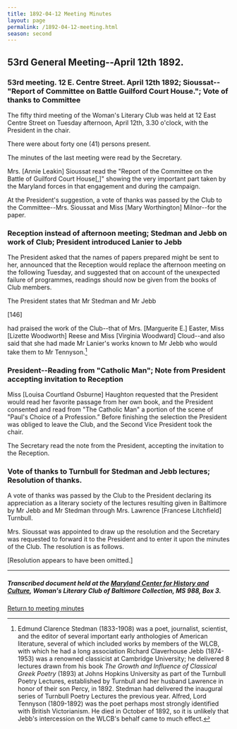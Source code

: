 ```yaml
---
title: 1892-04-12 Meeting Minutes
layout: page
permalink: /1892-04-12-meeting.html
season: second
---
```


<style>
    #maincontent{
        font-size:1.4em;
    }
</style>
## 53rd General Meeting--April 12th 1892.

### 53rd meeting. 12 E. Centre Street. April 12th 1892; Sioussat--"Report of Committee on Battle Guilford Court House."; Vote of thanks to Committee

The fifty third meeting of the Woman's Literary Club was held at 12 East Centre Street on Tuesday afternoon, April 12th, 3.30 o'clock, with the President in the chair.

There were about forty one (41) persons present.

The minutes of the last meeting were read by the Secretary.

Mrs. [Annie Leakin] Sioussat read the "Report of the Committee on the Battle of Guilford Court House[,]" showing the very important part taken by the Maryland forces in that engagement and during the campaign.

At the President's suggestion, a vote of thanks was passed by the Club to the Committee--Mrs. Sioussat and Miss [Mary Worthington] Milnor--for the paper.

### Reception instead of afternoon meeting; Stedman and Jebb on work of Club; President introduced Lanier to Jebb

The President asked that the names of papers prepared might be sent to her, announced that the Reception would replace the afternoon meeting on the following Tuesday, and suggested that on account of the unexpected failure of programmes, readings should now be given from the books of Club members.

The President states that Mr Stedman and Mr Jebb

[146]

had praised the work of the Club--that of Mrs. [Marguerite E.] Easter, Miss [Lizette Woodworth] Reese and Miss [Virginia Woodward] Cloud--and also said that she had made Mr Lanier's works known to Mr Jebb who would take them to Mr Tennyson.[^Jebb]

[^Jebb]: Edmund Clarence Stedman (1833-1908) was a poet, journalist, scientist, and the editor of several important early anthologies of American literature, several of which included works by members of the WLCB, with which he had a long association Richard Claverhouse Jebb (1874-1953) was a renowned classicist at Cambridge University; he delivered 8 lectures drawn from his book _The Growth and Influence of Classical Greek Poetry_ (1893) at Johns Hopkins University as part of the Turnbull Poetry Lectures, established by Turnbull and her husband Lawrence in honor of their son Percy, in 1892. Stedman had delivered the inaugural series of Turnbull Poetry Lectures the previous year. Alfred, Lord Tennyson (1809-1892) was the poet perhaps most strongly identified with British Victorianism. He died in October of 1892, so it is unlikely that Jebb's intercession on the WLCB's behalf came to much effect.
 
### President--Reading from "Catholic Man"; Note from President accepting invitation to Reception

Miss [Louisa Courtland Osburne] Haughton requested that the President would read her favorite passage from her own book, and the President consented and read from "The Catholic Man" a portion of the scene of "Paul's Choice of a Profession.” Before finishing the selection the President was obliged to leave the Club, and the Second Vice President took the chair.

The Secretary read the note from the President, accepting the invitation to the Reception.

### Vote of thanks to Turnbull for Stedman and Jebb lectures; Resolution of thanks.

A vote of thanks was passed by the Club to the President declaring its appreciation as a literary society of the lectures resulting given in Baltimore by Mr Jebb and Mr Stedman through Mrs. Lawrence [Francese Litchfield] Turnbull.

Mrs. Sioussat was appointed to draw up the resolution and the Secretary was requested to forward it to the President and to enter it upon the minutes of the Club. The resolution is as follows.

[Resolution appears to have been omitted.]

<hr>

##### Transcribed document held at the [Maryland Center for History and Culture](http://mdhs.org/), Woman's Literary Club of Baltimore Collection, MS 988, Box 3. 

[Return to meeting minutes](https://wlcb.github.io/archive/search/index.html?q=%2Bseason%3Asecond)